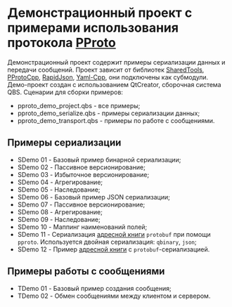 # Демонстрационный проект с примерами использования протокола [PProto](https://github.com/hkarel/PProtoCpp)

Демонстрационный проект содержит примеры сериализации данных и передачи сообщений. Проект зависит от библиотек [SharedTools](https://github.com/hkarel/SharedTools), [PProtoCpp](https://github.com/hkarel/PProtoCpp), [RapidJson](https://github.com/hkarel/rapidjson), [Yaml-Cpp](https://github.com/hkarel/yaml-cpp), они подключены как субмодули.  
Демо-проект создан с использованием QtCreator, сборочная система QBS. Сценарии для сборки примеров:  

- pproto_demo_project.qbs - все примеры;
- pproto_demo_serialize.qbs - примеры сериализации данных;
- pproto_demo_transport.qbs - примеры по работе с сообщениями.

## Примеры сериализации

- SDemo 01 - Базовый пример бинарной сериализации;
- SDemo 02 - Пассивное версионирование;
- SDemo 03 - Избыточное версионирование;
- SDemo 04 - Агрегирование;
- SDemo 05 - Наследование;
- SDemo 06 - Базовый пример JSON сериализации;
- SDemo 07 - Пассивное версионирование;
- SDemo 08 - Агрегирование;
- SDemo 09 - Наследование;
- SDemo 10 - Маппинг наименований полей;
- SDemo 11 - Сериализация [адресной книги](https://developers.google.com/protocol-buffers/docs/cpptutorial) `protobuf` при помощи `pproto`. Используется двойная сериализация: `qbinary`, `json`;
- SDemo 12 - Пример [адресной книги](https://developers.google.com/protocol-buffers/docs/cpptutorial) c `protobuf`-сериализацией.

## Примеры работы с сообщениями

- TDemo 01 - Базовый пример создания сообщения;
- TDemo 02 - Обмен сообщениями между клиентом и сервером.

